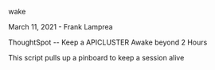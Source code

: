 wake

March 11, 2021 - Frank Lamprea

ThoughtSpot -- Keep a APICLUSTER Awake beyond 2 Hours

This script pulls up a pinboard to keep a session alive
